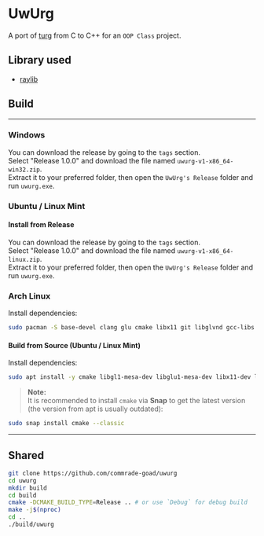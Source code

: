 # UwUrg

A port of [turg](https://github.com/commrade-goad/turg) from C to C++ for an `OOP Class` project.

## Library used

- [raylib](https://github.com/raysan5/raylib)

## Build

---

### Windows

You can download the release by going to the `tags` section.  
Select "Release 1.0.0" and download the file named `uwurg-v1-x86_64-win32.zip`.  
Extract it to your preferred folder, then open the `UwUrg's Release` folder and run `uwurg.exe`.

### Ubuntu / Linux Mint

#### Install from Release

You can download the release by going to the `tags` section.  
Select "Release 1.0.0" and download the file named `uwurg-v1-x86_64-linux.zip`.  
Extract it to your preferred folder, then open the `UwUrg's Release` folder and run `uwurg.exe`.

### Arch Linux

Install dependencies:
```sh
sudo pacman -S base-devel clang glu cmake libx11 git libglvnd gcc-libs libxcb libxau libxdmcp libxcursor libxinerama libxrandr
```

#### Build from Source (Ubuntu / Linux Mint)

Install dependencies:
```bash
sudo apt install -y cmake libgl1-mesa-dev libglu1-mesa-dev libx11-dev libxcb1-dev libxau-dev libxdmcp-dev libxrandr-dev libxinerama-dev libxcursor-dev libxi-dev libasound2-dev git build-essential clang
```

> **Note:**  
> It is recommended to install `cmake` via **Snap** to get the latest version (the version from apt is usually outdated):
```bash
sudo snap install cmake --classic
```

---

## Shared

```sh
git clone https://github.com/commrade-goad/uwurg
cd uwurg
mkdir build
cd build
cmake -DCMAKE_BUILD_TYPE=Release .. # or use `Debug` for debug build
make -j$(nproc)
cd ..
./build/uwurg
```
